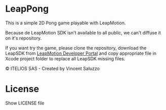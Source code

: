 # LeapPong

This is a simple 2D Pong game playable with LeapMotion.

Because de LeapMotion SDK isn't available to all public, we can't diffuse it on it's repository.

If you want try the game, please clone the repository, download the LeapSDK from [LeapMotion Developer Portal](http://developer.leapmotion.com) and copy appropriate file in Xcode project folder to replace all LeapSDK missing files.


© ITELIOS SAS - Created by Vincent Saluzzo

# License

Show LICENSE file